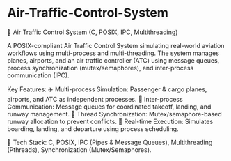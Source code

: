 # Air-Traffic-Control-System
🚀 Air Traffic Control System (C, POSIX, IPC, Multithreading)

A POSIX-compliant Air Traffic Control System simulating real-world aviation workflows using multi-process and multi-threading. The system manages planes, airports, and an air traffic controller (ATC) using message queues, process synchronization (mutex/semaphores), and inter-process communication (IPC).

Key Features:
✈️ Multi-process Simulation: Passenger & cargo planes, airports, and ATC as independent processes.
📡 Inter-process Communication: Message queues for coordinated takeoff, landing, and runway management.
🔄 Thread Synchronization: Mutex/semaphore-based runway allocation to prevent conflicts.
🛫 Real-time Execution: Simulates boarding, landing, and departure using process scheduling.

🎯 Tech Stack: C, POSIX, IPC (Pipes & Message Queues), Multithreading (Pthreads), Synchronization (Mutex/Semaphores).

